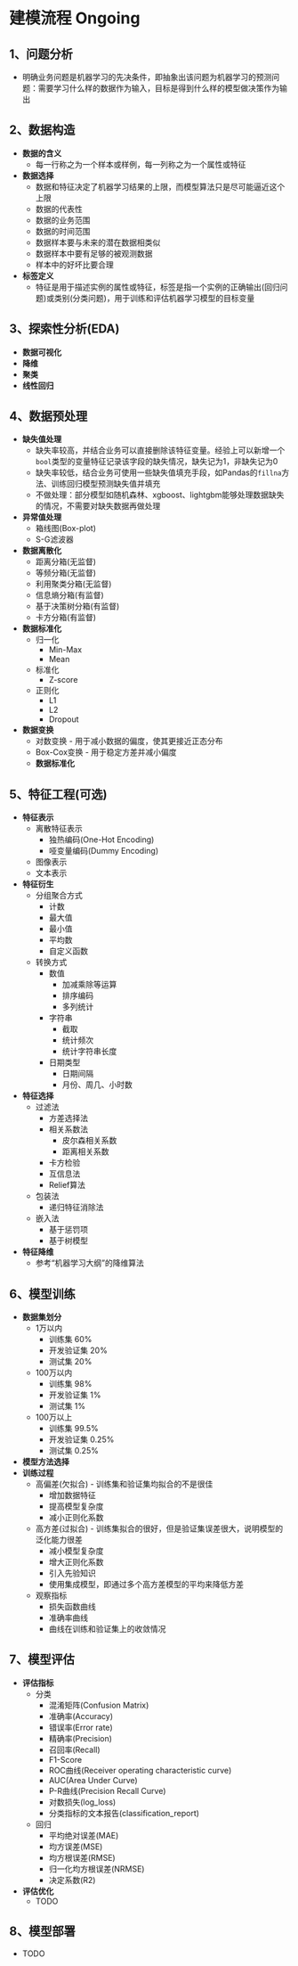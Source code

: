 # 建模流程 Ongoing

## **1、问题分析**

- 明确业务问题是机器学习的先决条件，即抽象出该问题为机器学习的预测问题：需要学习什么样的数据作为输入，目标是得到什么样的模型做决策作为输出

## **2、数据构造**

- **数据的含义**
  - 每一行称之为一个样本或样例，每一列称之为一个属性或特征
- **数据选择**
  -  数据和特征决定了机器学习结果的上限，而模型算法只是尽可能逼近这个上限
  -  数据的代表性
  -  数据的业务范围
  -  数据的时间范围
  -  数据样本要与未来的潜在数据相类似
  -  数据样本中要有足够的被观测数据
  -  样本中的好坏比要合理
- **标签定义**
  - 特征是用于描述实例的属性或特征，标签是指一个实例的正确输出(回归问题)或类别(分类问题)，用于训练和评估机器学习模型的目标变量

## **3、探索性分析(EDA)**

- **数据可视化**
- **降维**
- **聚类**
- **线性回归**

## **4、数据预处理**

- **缺失值处理**
  - 缺失率较高，并结合业务可以直接删除该特征变量。经验上可以新增一个`bool`类型的变量特征记录该字段的缺失情况，缺失记为1，非缺失记为0
  - 缺失率较低，结合业务可使用一些缺失值填充手段，如Pandas的`fillna`方法、训练回归模型预测缺失值并填充
  - 不做处理：部分模型如随机森林、xgboost、lightgbm能够处理数据缺失的情况，不需要对缺失数据再做处理
- **异常值处理**
  - 箱线图(Box-plot)
  - S-G滤波器
- **数据离散化**
  - 距离分箱(无监督)
  - 等频分箱(无监督)
  - 利用聚类分箱(无监督)
  - 信息熵分箱(有监督)
  - 基于决策树分箱(有监督)
  - 卡方分箱(有监督)
- **数据标准化**
  - 归一化
    - Min-Max
    - Mean
  - 标准化
    - Z-score
  - 正则化
    - L1
    - L2
    - Dropout
- **数据变换**
  - 对数变换 - 用于减小数据的偏度，使其更接近正态分布
  - Box-Cox变换 - 用于稳定方差并减小偏度
  - **数据标准化**

## **5、特征工程(可选)**

- **特征表示**
  - 离散特征表示
    - 独热编码(One-Hot Encoding)
    - 哑变量编码(Dummy Encoding)
  - 图像表示
  - 文本表示
- **特征衍生**
  - 分组聚合方式
    - 计数
    - 最大值
    - 最小值
    - 平均数
    - 自定义函数
  - 转换方式
    - 数值
      - 加减乘除等运算
      - 排序编码
      - 多列统计
    - 字符串
      - 截取
      - 统计频次
      - 统计字符串长度
    - 日期类型
      - 日期间隔
      - 月份、周几、小时数
- **特征选择**
  - 过滤法
    - 方差选择法
    - 相关系数法
      - 皮尔森相关系数
      - 距离相关系数
    - 卡方检验
    - 互信息法
    - Relief算法
  - 包装法
    - 递归特征消除法
  - 嵌入法
    - 基于惩罚项
    - 基于树模型
- **特征降维**
  - 参考“机器学习大纲”的降维算法

## **6、模型训练**

- **数据集划分**
  - 1万以内
    - 训练集 60%
    - 开发验证集 20%
    - 测试集 20%
  - 100万以内
    - 训练集 98%
    - 开发验证集 1%
    - 测试集 1%
  - 100万以上
    - 训练集 99.5%
    - 开发验证集 0.25%
    - 测试集 0.25%
- **模型方法选择**
- **训练过程**
  - 高偏差(欠拟合) - 训练集和验证集均拟合的不是很佳
    - 增加数据特征
    - 提高模型复杂度
    - 减小正则化系数
  - 高方差(过拟合) - 训练集拟合的很好，但是验证集误差很大，说明模型的泛化能力很差
    - 减小模型复杂度
    - 增大正则化系数
    - 引入先验知识
    - 使用集成模型，即通过多个高方差模型的平均来降低方差
  - 观察指标
    - 损失函数曲线
    - 准确率曲线
    - 曲线在训练和验证集上的收敛情况

## **7、模型评估**

- **评估指标**
  - 分类
    - 混淆矩阵(Confusion Matrix)
    - 准确率(Accuracy)
    - 错误率(Error rate)
    - 精确率(Precision)
    - 召回率(Recall)
    - F1-Score
    - ROC曲线(Receiver operating characteristic curve)
    - AUC(Area Under Curve)
    - P-R曲线(Precision Recall Curve)
    - 对数损失(log_loss)
    - 分类指标的文本报告(classification_report)
  - 回归
    - 平均绝对误差(MAE)
    - 均方误差(MSE)
    - 均方根误差(RMSE)
    - 归一化均方根误差(NRMSE)
    - 决定系数(R2)
- **评估优化**
  - TODO

## **8、模型部署**

- TODO  